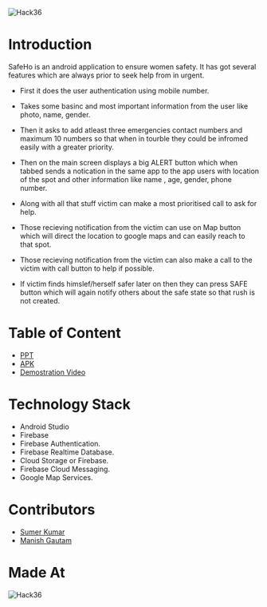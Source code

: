 ![Hack36](https://i.ibb.co/3vMYD6M/Made-at-Hack-36.png)
# Introduction
SafeHo is an android application to ensure women safety. It has got several features which are always prior to seek help from in urgent.
* First it does the user authentication using mobile number.

* Takes some basinc and most important information from the user like photo, name, gender.
* Then it asks to add atleast three emergencies contact numbers and maximum 10 numbers so that when in tourble they could be infromed easily with a greater priority.
* Then on the main screen displays a big ALERT button which when tabbed sends a notication in the same app to the app users with location of the spot and other information like name , age, gender, phone number.
* Along with all that stuff victim can make a most prioritised call to ask for help.
* Those recieving notification from the victim can use on Map button which will direct the location to google maps and can easily reach to that spot.
* Those recieving notification from the victim can also make a call to the victim with call button to help if possible.
* If victim finds himslef/herself safer later on then they can press SAFE button which will again notify others about the safe state so that rush is not created.
# Table of Content
* [PPT](https://drive.google.com/file/d/1MH1VfEw6ARqHUcMNdgrc1UeeOPcbIXTf/view?usp=sharing)
* [APK](https://drive.google.com/file/d/17XYj3Yc1WR7Fkxdx_RwjNjfv49hA2x_j/view?usp=sharing)
* [Demostration Video](https://drive.google.com/file/d/1mhhzORkgb4s0vGXIQ-tshrIGjBdQRvLS/view?usp=sharing)
# Technology Stack
* Android Studio
* Firebase
* Firebase Authentication.
* Firebase Realtime Database.
* Cloud Storage or Firebase.
* Firebase Cloud Messaging.
* Google Map Services.
# Contributors
* [Sumer Kumar](https://github.com/sumer-kumar)
* [Manish Gautam](https://github.com/manish-mania)
# Made At
![Hack36](https://i.ibb.co/3vMYD6M/Made-at-Hack-36.png)



